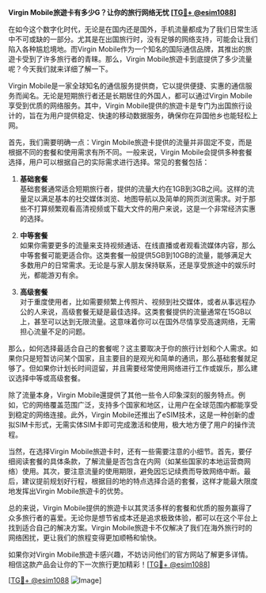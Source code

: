 **Virgin Mobile旅遊卡有多少G？让你的旅行网络无忧 [[TG💪+ @esim1088](https://t.me/s/esim1088)]**

在如今这个数字化时代，无论是在国内还是国外，手机流量都成为了我们日常生活中不可或缺的一部分。尤其是在出国旅行时，没有足够的网络支持，可能会让我们陷入各种尴尬境地。而Virgin Mobile作为一个知名的国际通信品牌，其推出的旅遊卡受到了许多旅行者的青睐。那么，Virgin Mobile旅遊卡到底提供了多少流量呢？今天我们就来详细了解一下。

Virgin Mobile是一家全球知名的通信服务提供商，它以提供便捷、实惠的通信服务而闻名。无论是短期旅行者还是长期居住的外国人，都可以通过Virgin Mobile享受到优质的网络服务。其中，Virgin Mobile提供的旅遊卡是专门为出国旅行设计的，旨在为用户提供稳定、快速的移动数据服务，确保你在异国他乡也能轻松上网。

首先，我们需要明确一点：Virgin Mobile旅遊卡提供的流量并非固定不变，而是根据不同的套餐和使用需求有所不同。一般来说，Virgin Mobile会提供多种套餐选择，用户可以根据自己的实际需求进行选择。常见的套餐包括：

1. **基础套餐**  
   基础套餐通常适合短期旅行者，提供的流量大约在1GB到3GB之间。这样的流量足以满足基本的社交媒体浏览、地图导航以及简单的网页浏览需求。对于那些不打算频繁观看高清视频或下载大文件的用户来说，这是一个非常经济实惠的选择。

2. **中等套餐**  
   如果你需要更多的流量来支持视频通话、在线直播或者观看流媒体内容，那么中等套餐可能更适合你。这类套餐一般提供5GB到10GB的流量，能够满足大多数用户的日常需求。无论是与家人朋友保持联系，还是享受旅途中的娱乐时光，都能游刃有余。

3. **高级套餐**  
   对于重度使用者，比如需要频繁上传照片、视频到社交媒体，或者从事远程办公的人来说，高级套餐无疑是最佳选择。这类套餐提供的流量通常在15GB以上，甚至可以达到无限流量。这意味着你可以在国外尽情享受高速网络，无需担心流量不足的问题。

那么，如何选择最适合自己的套餐呢？这主要取决于你的旅行计划和个人需求。如果你只是短暂访问某个国家，且主要目的是观光和简单的通讯，那么基础套餐就足够了。但如果你计划长时间逗留，并且需要经常使用网络进行工作或娱乐，那么建议选择中等或高级套餐。

除了流量本身，Virgin Mobile還提供了其他一些令人印象深刻的服务特点。例如，它的网络覆盖范围广泛，支持多个国家和地区，让用户在全球范围内都能享受到稳定的网络连接。此外，Virgin Mobile还推出了eSIM技术，这是一种创新的虚拟SIM卡形式，无需实体SIM卡即可完成激活和使用，极大地方便了用户的操作流程。

当然，在选择Virgin Mobile旅遊卡时，还有一些需要注意的小细节。首先，要仔细阅读套餐的具体条款，了解流量是否包含在内网（如某些国家的本地运营商网络）使用。其次，要注意流量的使用期限，避免因忘记续费而导致网络中断。最后，建议提前规划好行程，根据目的地的特点选择合适的套餐，这样才能最大限度地发挥出Virgin Mobile旅遊卡的优势。

总的来说，Virgin Mobile提供的旅遊卡以其灵活多样的套餐和优质的服务赢得了众多旅行者的喜爱。无论你是想节省成本还是追求极致体验，都可以在这个平台上找到适合自己的解决方案。Virgin Mobile旅遊卡不仅解决了我们在海外旅行时的网络困扰，更让我们的旅程变得更加顺畅和愉快。

如果你对Virgin Mobile旅遊卡感兴趣，不妨访问他们的官方网站了解更多详情。相信这款产品会让你的下一次旅行更加精彩！[[TG💪+ @esim1088](https://t.me/s/esim1088)]

[[TG💪+ @esim1088](https://t.me/s/esim1088) ![Image](https://i.postimg.cc/4NQfJmqS/Snipaste-2025-05-13-00-14-12.png)]